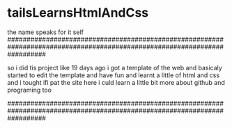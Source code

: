# tailsLearnsHtmlAndCss
the name speaks for it self  
##########################################################################################################################

so i did tis project like 19 days ago i got a template of the web and basicaly started to edit the template and have fun
and learnt a little of html and css and i tought ifi pat the site here i culd learn a little bit more about github and
programing too

##########################################################################################################################
